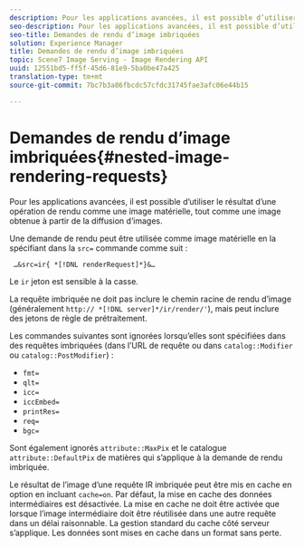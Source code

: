```yaml
---
description: Pour les applications avancées, il est possible d’utiliser le résultat d’une opération de rendu comme une image matérielle, tout comme une image obtenue à partir de la diffusion d’images.
seo-description: Pour les applications avancées, il est possible d’utiliser le résultat d’une opération de rendu comme une image matérielle, tout comme une image obtenue à partir de la diffusion d’images.
seo-title: Demandes de rendu d’image imbriquées
solution: Experience Manager
title: Demandes de rendu d’image imbriquées
topic: Scene7 Image Serving - Image Rendering API
uuid: 12551bd5-ff5f-45d6-81e9-5ba0be47a425
translation-type: tm+mt
source-git-commit: 7bc7b3a86fbcdc57cfdc31745fae3afc06e44b15

---
```



# Demandes de rendu d’image imbriquées{#nested-image-rendering-requests}

Pour les applications avancées, il est possible d’utiliser le résultat d’une opération de rendu comme une image matérielle, tout comme une image obtenue à partir de la diffusion d’images.

Une demande de rendu peut être utilisée comme image matérielle en la spécifiant dans la `src=` commande comme suit :

` …&src=ir{ *[!DNL renderRequest]*}&…`

Le `ir` jeton est sensible à la casse.

La requête imbriquée ne doit pas inclure le chemin racine de rendu d’image (généralement `http:// *[!DNL server]*/ir/render/'`), mais peut inclure des jetons de règle de prétraitement.

Les commandes suivantes sont ignorées lorsqu’elles sont spécifiées dans des requêtes imbriquées (dans l’URL de requête ou dans `catalog::Modifier` ou `catalog::PostModifier`) :

* `fmt=`
* `qlt=`
* `icc=`
* `iccEmbed=`
* `printRes=`
* `req=`
* `bgc=`

Sont également ignorés `attribute::MaxPix` et le catalogue `attribute::DefaultPix` de matières qui s’applique à la demande de rendu imbriquée.

Le résultat de l’image d’une requête IR imbriquée peut être mis en cache en option en incluant `cache=on`. Par défaut, la mise en cache des données intermédiaires est désactivée. La mise en cache ne doit être activée que lorsque l’image intermédiaire doit être réutilisée dans une autre requête dans un délai raisonnable. La gestion standard du cache côté serveur s’applique. Les données sont mises en cache dans un format sans perte.
